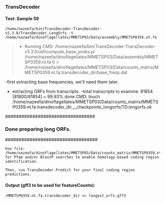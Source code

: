 ### TransDecoder

#### Test: Sample 59
```
/home/nazeefa/bin/TransDecoder-TransDecoder-v5.3.0/TransDecoder.LongOrfs -t /home/nazeefa/dinoflagellates/MMETSP03/Data/assembly/MMETSP0359.nt.fa
```

> * Running CMD: /home/nazeefa/bin/TransDecoder-TransDecoder-v5.3.0/util/compute_base_probs.pl /home/nazeefa/dinoflagellates/MMETSP03/Data/assembly/MMETSP0359.nt.fa 0 > /home/nazeefa/dinoflagellates/MMETSP03/Data/counts_matrix/MMETSP0359.nt.fa.transdecoder_dir/base_freqs.dat

-first extracting base frequencies, we'll need them later.

- extracting ORFs from transcripts.
-total transcripts to examine: 81854
[81800/81854] = 99.93% done    CMD: touch /home/nazeefa/dinoflagellates/MMETSP03/Data/counts_matrix/MMETSP0359.nt.fa.transdecoder_dir.__checkpoints_longorfs/TD.longorfs.ok

#################################
### Done preparing long ORFs.  ###
##################################

	Use file: /home/nazeefa/dinoflagellates/MMETSP03/Data/counts_matrix/MMETSP0359.nt.fa.transdecoder_dir/longest_orfs.pep  for Pfam and/or BlastP searches to enable homology-based coding region identification.

	Then, run TransDecoder.Predict for your final coding region predictions.

#### Output (gff3 to be used for featureCounts):

```
/MMETSP0359.nt.fa.transdecoder_dir >> longest_orfs.gff3
```
